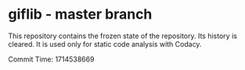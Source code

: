 # giflib - master branch

This repository contains the frozen state of the repository.
Its history is cleared. It is used only for static code
analysis with Codacy.

Commit Time: 1714538669
